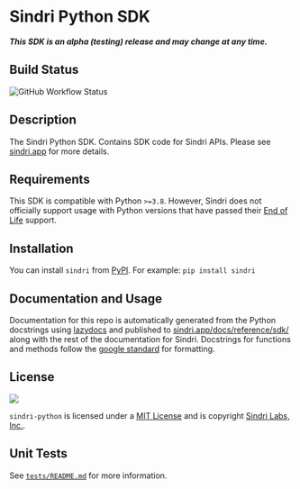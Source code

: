 # Sindri Python SDK

***This SDK is an alpha (testing) release and may change at any time.***

## Build Status

![GitHub Workflow Status](https://img.shields.io/github/actions/workflow/status/sindri-labs/sindri-python/build-publish-pypi.yml?style=for-the-badge)

## Description
The Sindri Python SDK.
Contains SDK code for Sindri APIs. Please see [sindri.app](https://sindri.app) for more details.

## Requirements
This SDK is compatible with Python `>=3.8`.
However, Sindri does not officially support usage with Python versions that have passed their [End of Life](https://devguide.python.org/versions/) support.

## Installation
You can install `sindri` from [PyPI](https://pypi.org/project/sindri/).
For example: `pip install sindri`

## Documentation and Usage
Documentation for this repo is automatically generated from the Python docstrings using [lazydocs](https://pypi.org/project/lazydocs/) and published to [sindri.app/docs/reference/sdk/](https://sindri.app/docs/reference/sdk/python) along with the rest of the documentation for Sindri.
Docstrings for functions and methods follow the [google standard](https://google.github.io/styleguide/pyguide.html#383-functions-and-methods) for formatting.

## License
[![](https://img.shields.io/github/license/sindri-labs/sindri-python?style=for-the-badge)](https://img.shields.io/github/license/sindri-labs/sindri-python?style=for-the-badge)

`sindri-python` is licensed under a [MIT License](LICENSE) and is copyright [Sindri Labs, Inc.](https://sindri.app).

## Unit Tests
See [`tests/README.md`](tests/README.md) for more information.